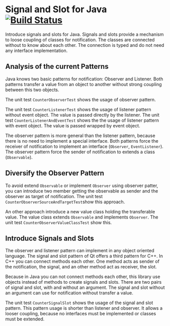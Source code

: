 Signal and Slot for Java [![Build Status](https://travis-ci.org/falkoschumann/signalslot4java.png)](https://travis-ci.org/falkoschumann/signalslot4java)
========================

Introduce signals and slots for Java. Signals and slots provide a mechanism to
loose coupling of classes for notification. The classes are connected without to
know about each other. The connection is typed and do not need any interface
implementation.


Analysis of the current Patterns
--------------------------------

Java knows two basic patterns for notification: Observer and Listener. Both
patterns transfer a value from an object to another without strong coupling
between this two objects.

The unit test `CounterObserverTest` shows the usage of observer pattern.

The unit test `CounterListenerTest` shows the usage of listener pattern without
event object. The value is passed directly by the listener. The unit test
`CounterListenerAndEventTest` shows the the usage of listener pattern with event
object. The value is passed wrapped by event object.

The observer pattern is more general than the listener pattern, because there
is no need to implement a special interface. Both patterns force the receiver of
notification to implement an interface (`Observer`, `EventListener`). The
observer pattern force the sender of notification to extends a class
(`Observable`).


Diversify the Observer Pattern
------------------------------

To avoid extend `Observable` or implement `Observer` using observer patter, you
can introduce two member getting the observable as sender and the observer as
target of notification. The unit test `CounterObserverSourceAndTargetTest`show
this approach.

An other approach introduce a new value class holding the transferable value.
The value class extends `Observable` and implements `Observer`. The unit test
 `CounterObserverValueClassTest` show this.


Introduce Signals and Slots
---------------------------

The observer and listener pattern can implement in any object oriented language.
The signal and slot pattern of Qt offers a third pattern for C++. In C++ you can
connect methods each other. One method acts as sender of the notification, the
signal, and an other method act as receiver, the slot.

Because in Java you can not connect methods each other, this library use objects
instead of methods to create signals and slots. There are two pairs of signal
and slot, with and without an argument. The signal and slot without an argument
can use for notification without transfer a value.

The unit test `CounterSignalSlot` shows the usage of the signal and slot
pattern. This pattern usage is shorter than listener and observer. It allows a
looser coupling, because no interfaces must be implemented or classes must be
extended.
